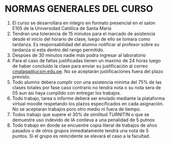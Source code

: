 # NORMAS GENERALES DEL CURSO

1. El curso se desarrollara en integro en formato presencial en el salon E105 de la Universidad Católica de Santa María
2. Tendran una tolerancia de 15 minutos para el marcado de asistencia desde el inicio del horario de clase, luego de ello se tomara como tardanza. Es responsabilidad del alumno notificar al profesor sobre su tardanza si esta dentro del rango permitido.
3. Despúes de 30 minutos nadie más podra ingresar al laboratorio
4. Para el caso de faltas justificadas tienen un maximo de 24 horas luego de haber concluido la clase para enviar su justificación al correo cmalaga@ucsm.edu.pe. No se aceptarán justificaciones fuera del plazo previsto.
5. Todo alumno debera cumplir con una asistencia minima del 75% de las clases totales por fase caso contrario no tendra nota o su nota sera de 05 aun asi haya cumplido con entregar los trabajos.
6. Todo trabajo, tarea o informe deberá ser enviado mediante la plataforma virtual moodle respetando los plazos especificados en cada asignación. No se aceptaran trabajos poro otro medio ni fuera de tiempo.
7. Todos trabajo que supere el 30% de similitud TURNITIN o que se demuestre uso indevido de IA conlleva a una penalidad de 5 putnos
8. Todo trabajo en donde se encuentre copia literal de trabajos de años pasados o de otros grupos inmediatamente tendrá una nota de 5 puntos. Si el grupo es reincidente se elevará el caso a la facultad.

